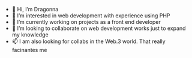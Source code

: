 - 👋 Hi, I’m Dragonna
- 👀 I’m interested in web development with experience using PHP
- 🌱 I’m currently working on projects as a front end developer
- 💞️ I’m looking to collaborate on web development works just to expand my knowledge
- 📫 I am also looking for collabs in the Web.3 world. That really facinantes me

<!---
huelight/huelight is a ✨ special ✨ repository because its `README.md` (this file) appears on your GitHub profile.
You can click the Preview link to take a look at your changes.
--->
